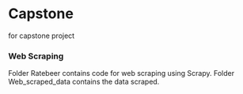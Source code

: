 # Capstone
for capstone project

### Web Scraping
Folder Ratebeer contains code for web scraping using Scrapy. Folder Web_scraped_data contains the data scraped.

